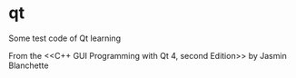 # qt
Some test code of Qt learning

From the <<C++ GUI Programming with Qt 4, second Edition>> by Jasmin Blanchette
